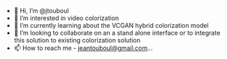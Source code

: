 - 👋 Hi, I’m @jtouboul
- 👀 I’m interested in video colorization
- 🌱 I’m currently learning about the VCGAN hybrid colorization model 
- 💞️ I’m looking to collaborate on an a stand alone interface or to integrate this solution to existing colorization solution
- 📫 How to reach me - jeantouboul@gmail.com...

<!---
jtouboul/jtouboul is a ✨ special ✨ repository because its `README.md` (this file) appears on your GitHub profile.
You can click the Preview link to take a look at your changes.
--->
